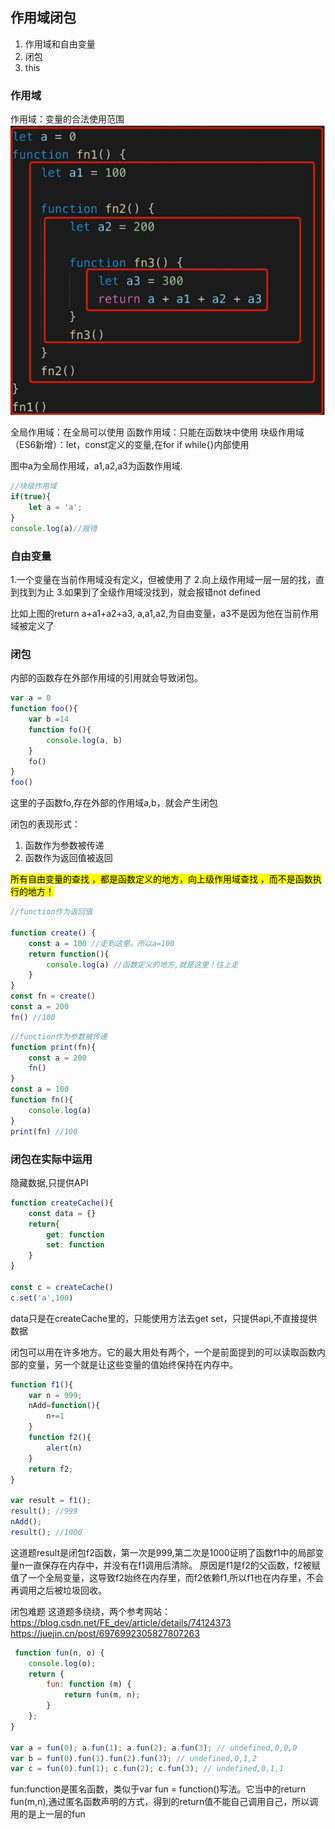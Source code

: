 ## 作用域闭包
1. 作用域和自由变量
2. 闭包
3. this

### 作用域
作用域：变量的合法使用范围
![](../Images/作用域.png)

全局作用域：在全局可以使用 
函数作用域：只能在函数块中使用
块级作用域（ES6新增）：let，const定义的变量,在for if while{}内部使用

图中a为全局作用域，a1,a2,a3为函数作用域.

```js
//块级作用域
if(true){
    let a = 'a';
}
console.log(a)//报错
```

### 自由变量
1.一个变量在当前作用域没有定义，但被使用了
2.向上级作用域一层一层的找，直到找到为止
3.如果到了全级作用域没找到，就会报错not defined

比如上图的return a+a1+a2+a3, a,a1,a2,为自由变量，a3不是因为他在当前作用域被定义了


### 闭包

内部的函数存在外部作用域的引用就会导致闭包。

```js
var a = 0
function foo(){
    var b =14
    function fo(){
        console.log(a, b)
    }
    fo()
}
foo()
```
这里的子函数fo,存在外部的作用域a,b，就会产生闭包

闭包的表现形式：

1. 函数作为参数被传递 
2. 函数作为返回值被返回

<mark> 所有自由变量的查找 ，都是函数定义的地方，向上级作用域查找 ，而不是函数执行的地方！</mark>

```js
//function作为返回值

function create() {
    const a = 100 //走到这里，所以a=100
    return function(){
        console.log(a) //函数定义的地方,就是这里！往上走
    }
}
const fn = create()
const a = 200
fn() //100 

```

```js
//function作为参数被传递
function print(fn){
    const a = 200
    fn()
}
const a = 100
function fn(){
    console.log(a)
}
print(fn) //100
```


### 闭包在实际中运用

隐藏数据,只提供API

```js
function createCache(){
    const data = {}
    return{
        get: function
        set: function
    }
}

const c = createCache()
c.set('a',100)

```
data只是在createCache里的，只能使用方法去get set，只提供api,不直接提供数据


闭包可以用在许多地方。它的最大用处有两个，一个是前面提到的可以读取函数内部的变量，另一个就是让这些变量的值始终保持在内存中。

```js
function f1(){
    var n = 999;
    nAdd=function(){
        n+=1
    }
    function f2(){
        alert(n)
    }
    return f2;
}

var result = f1();
result(); //999
nAdd();
result(); //1000
```

这道题result是闭包f2函数，第一次是999,第二次是1000证明了函数f1中的局部变量n一直保存在内存中，并没有在f1调用后清除。
原因是f1是f2的父函数，f2被赋值了一个全局变量，这导致f2始终在内存里，而f2依赖f1,所以f1也在内存里，不会再调用之后被垃圾回收。


闭包难题
这道题多绕绕，两个参考网站：
https://blog.csdn.net/FE_dev/article/details/74124373
https://juejin.cn/post/6976992305827807263

```js
 function fun(n, o) {    
    console.log(o); 
    return {
        fun: function (m) {
            return fun(m, n); 
        }
    };
}

var a = fun(0); a.fun(1); a.fun(2); a.fun(3); // undefined,0,0,0
var b = fun(0).fun(1).fun(2).fun(3); // undefined,0,1,2
var c = fun(0).fun(1); c.fun(2); c.fun(3); // undefined,0,1,1
```

fun:function是匿名函数，类似于var fun = function()写法。它当中的return fun(m,n),通过匿名函数声明的方式，得到的return值不能自己调用自己，所以调用的是上一层的fun



